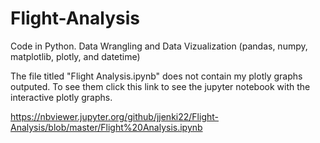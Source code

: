 # Flight-Analysis
Code in Python. Data Wrangling and Data Vizualization (pandas, numpy, matplotlib, plotly, and datetime)

The file titled "Flight Analysis.ipynb" does not contain my plotly graphs outputed. To see them click this link to see the jupyter notebook with the interactive plotly graphs.

https://nbviewer.jupyter.org/github/jjenki22/Flight-Analysis/blob/master/Flight%20Analysis.ipynb
